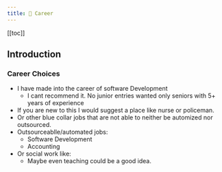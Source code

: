 ```yaml
---
title: 💼 Career
---
```



[[toc]]

## Introduction


### Career Choices

- I have made into the career of software Development
  - I cant recommend it. No junior entries wanted only seniors with 5+ years of experience
- If you are new to this I would suggest a place like nurse or policeman.
- Or other blue collar jobs that are not able to neither be automized nor outsourced.
- Outsourceablle/automated jobs: 
  - Software Development
  - Accounting
- Or social work like:
  - Maybe even teaching could be a good idea.




